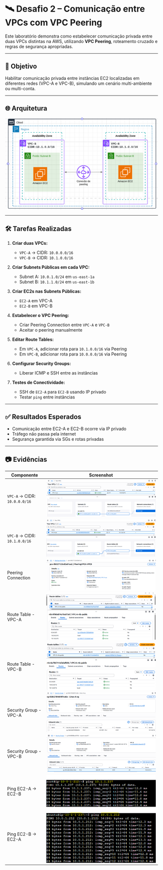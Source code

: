 # 🛰️ Desafio 2 – Comunicação entre VPCs com VPC Peering

Este laboratório demonstra como estabelecer comunicação privada entre duas VPCs distintas na AWS, utilizando **VPC Peering**, roteamento cruzado e regras de segurança apropriadas.

---

## 🎯 Objetivo

Habilitar comunicação privada entre instâncias EC2 localizadas em diferentes redes (VPC-A e VPC-B), simulando um cenário multi-ambiente ou multi-conta.

---

## 🌐 Arquitetura

![Diagrama da Arquitetura](evidencias/diagrama.png)

---

## 🛠️ Tarefas Realizadas

1. **Criar duas VPCs:**
   - `VPC-A` → CIDR: `10.0.0.0/16`
   - `VPC-B` → CIDR: `10.1.0.0/16`

2. **Criar Subnets Públicas em cada VPC:**
   - Subnet A: `10.0.1.0/24` em `us-east-1a`
   - Subnet B: `10.1.1.0/24` em `us-east-1b`

3. **Criar EC2s nas Subnets Públicas:**
   - `EC2-A` em VPC-A
   - `EC2-B` em VPC-B

4. **Estabelecer o VPC Peering:**
   - Criar Peering Connection entre `VPC-A` e `VPC-B`
   - Aceitar o peering manualmente

5. **Editar Route Tables:**
   - Em `VPC-A`, adicionar rota para `10.1.0.0/16` via Peering
   - Em `VPC-B`, adicionar rota para `10.0.0.0/16` via Peering

6. **Configurar Security Groups:**
   - Liberar ICMP e SSH entre as instâncias

7. **Testes de Conectividade:**
   - SSH de `EC2-A` para `EC2-B` usando IP privado
   - Testar `ping` entre instâncias

---

## ✅ Resultados Esperados

- Comunicação entre EC2-A e EC2-B ocorre via IP privado
- Tráfego não passa pela internet
- Segurança garantida via SGs e rotas privadas

---

## 📷 Evidências

| Componente                         | Screenshot                              |
|-----------------------------------|------------------------------------------|
| `VPC-A` → CIDR: `10.0.0.0/16`     | ![VPCA](evidencias/VPCA.png)            |
| `VPC-B` → CIDR: `10.1.0.0/16`     | ![VPCB](evidencias/VPCB.png)            |
| Peering Connection                | ![PeeringA](evidencias/PeeringA.png)    |
| Route Table - VPC-A              | ![RTA](evidencias/rta.png)              |
| Route Table - VPC-B              | ![RTB](evidencias/rtb.png)              |
| Security Group - VPC-A           | ![SGA](evidencias/sga.png)              |
| Security Group - VPC-B           | ![SGB](evidencias/sgb.png)              |
| Ping EC2-A → EC2-B               | ![PingA](evidencias/pinga.png)          |
| Ping EC2-B → EC2-A               | ![PingB](evidencias/pingb.png)          |
